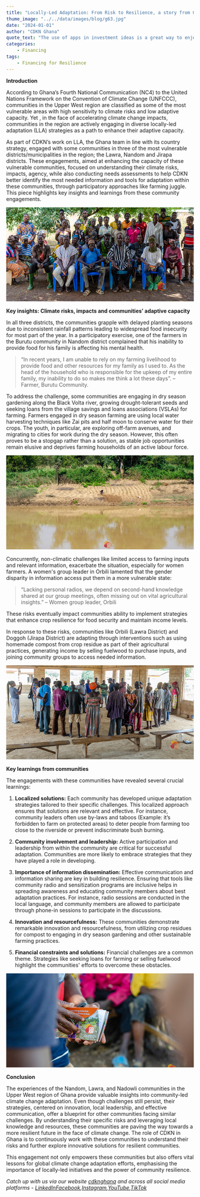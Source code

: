 ```yaml
---
title: "Locally-Led Adaptation: From Risk to Resilience, a story from Ghana's Upper West Region."
thume_image: "../../data/images/blog/g63.jpg"
date: "2024-01-01"
author: "CDKN Ghana"
quote_text: "The use of apps in investment ideas is a great way to enjoy the convenience."
categories:
    - Financing
tags:
    - ⁠⁠Financing for Resilience
---
```


**Introduction**

According to Ghana’s Fourth National Communication (NC4) to the United Nations Framework on the Convention of Climate Change (UNFCCC), communities in the Upper West region are classified as some of the most vulnerable areas with high sensitivity to climate risks and low adaptive capacity. Yet , in the face of accelerating climate change impacts, communities in the region are actively engaging in diverse locally-led adaptation (LLA) strategies as a path to enhance their adaptive capacity.

As part of CDKN’s work on LLA, the Ghana team in line with its country strategy, engaged with some communities in three of the most vulnerable districts/municipalities in the region; the Lawra, Nandom and Jirapa districts. These engagements, aimed at enhancing the capacity of these vulnerable communities, focused on understanding their climate risks, impacts, agency, while also conducting needs assessments to help CDKN better identify the most needed information and tools for adaptation within these communities, through participatory approaches like farming juggle. This piece highlights key insights and learnings from these community engagements.

![Community Image](../../data/images/blog/g66.jpg "A group picture of participants during community engagement")

**Key insights: Climate risks, impacts and communities’ adaptive capacity**

In all three districts, the communities grapple with delayed planting seasons due to inconsistent rainfall patterns leading to widespread food insecurity for most part of the year. In a participatory exercise, one of the farmers in the Burutu community in Nandom district complained that his inability to provide food for his family is affecting his mental health.

> “In recent years, I am unable to rely on my farming livelihood to provide food and other resources for my family as I used to. As the head of the household who is responsible for the upkeep of my entire family, my inability to do so makes me think a lot these days”. – Farmer, Burutu Community.

To address the challenge, some communities are engaging in dry season gardening along the Black Volta river, growing drought-tolerant seeds and seeking loans from the village savings and loans associations (VSLAs) for farming. Farmers engaged in dry season farming are using local water harvesting techniques like Zai pits and half moon to conserve water for their crops. The youth, in particular, are exploring off-farm avenues, and migrating to cities for work during the dry season. However, this often proves to be a stopgap rather than a solution, as stable job opportunities remain elusive and deprives farming households of an active labour force.

![Community Image](../../data/images/blog/g65.jpg "A drone shot of farming activities along the Black Volta")

Concurrently, non-climatic challenges like limited access to farming inputs and relevant information, exacerbate the situation, especially for women farmers. A women's group leader in Orbili lamented that the gender disparity in information access put them in a more vulnerable state:

> “Lacking personal radios, we depend on second-hand knowledge shared at our group meetings, often missing out on vital agricultural insights.” – Women group leader, Orbili

These risks eventually impact communities ability to implement strategies that enhance crop resilience for food security and maintain income levels.

In response to these risks, communities like Orbili (Lawra District) and Doggoh (Jirapa District) are adapting through interventions such as using homemade compost from crop residue as part of their agricultural practices, generating income by selling fuelwood to purchase inputs, and joining community groups to access needed information.

![Community Image](../../data/images/blog/g64.jpg "The CDKN Ghana team engaging with some community members")

**Key learnings from communities**

The engagements with these communities have revealed several crucial learnings:

1. **Localized solutions:** Each community has developed unique adaptation strategies tailored to their specific challenges. This localized approach ensures that solutions are relevant and effective. For instance, community leaders often use by-laws and taboos (Example: it’s forbidden to farm on protected areas) to deter people from farming too close to the riverside or prevent indiscriminate bush burning.

2. **Community involvement and leadership:** Active participation and leadership from within the community are critical for successful adaptation. Communities are more likely to embrace strategies that they have played a role in developing.

3. **Importance of information dissemination:** Effective communication and information sharing are key in building resilience. Ensuring that tools like community radio and sensitization programs are inclusive helps in spreading awareness and educating community members about best adaptation practices. For instance, radio sessions are conducted in the local language, and community members are allowed to participate through phone-in sessions to participate in the discussions.

4. **Innovation and resourcefulness:** These communities demonstrate remarkable innovation and resourcefulness, from utilizing crop residues for compost to engaging in dry season gardening and other sustainable farming practices.

5. **Financial constraints and solutions:** Financial challenges are a common theme. Strategies like seeking loans for farming or selling fuelwood highlight the communities' efforts to overcome these obstacles.

![Community Image](../../data/images/blog/g63.jpg "Caption: CDKN Knowledge materials shared during community engagement")

**Conclusion**

The experiences of the Nandom, Lawra, and Nadowli communities in the Upper West region of Ghana provide valuable insights into community-led climate change adaptation. Even though challenges still persist, their strategies, centered on innovation, local leadership, and effective communication, offer a blueprint for other communities facing similar challenges. By understanding their specific risks and leveraging local knowledge and resources, these communities are paving the way towards a more resilient future in the face of climate change. The role of CDKN in Ghana is to continuously work with these communities to understand their risks and further explore innovative solutions for resilient communities.

This engagement not only empowers these communities but also offers vital lessons for global climate change adaptation efforts, emphasising the importance of locally-led initiatives and the power of community resilience.

_Catch up with us via our website [cdknghana](www.cdknghana.org) and across all social media platforms - [LinkedIn]()[Facebook](),[Instagram](),[YouTube](),[TikTok]()_

<!-- <div class="row mt-5 mb-5">
    <div class="col-sm-4">
        <img class="w-100 mb-xs-30" src="../../data/images/blog/s1.jpg" alt="Image-Givest">
    </div>
    <div class="col-sm-4">
        <img class="w-100 mb-xs-30" src="../../data/images/blog/s2.jpg" alt="Image-Givest">
    </div>
    <div class="col-sm-4">
        <img class="w-100" src="../../data/images/blog/s3.jpg" alt="Image-Givest">
    </div>
</div>

#### Old Education Needs For Change The World.

Contrary to popular belief, Lorem Ipsum is not simply random text. It has roots in a piece of classical literature from 459, making it over 2000 years old. Richard McClintock, a Latin professor at Virginia looked up one of the more obscure Latin words, consectetur, from a Lorem Ipsum passage, and going through the cites of the word in classical literature, discovered the undoubtable source. Lorem Ipsum comes from written in 45 BC. This book is a treatise on the theory.

Contrary to popular belief, Lorem Ipsum is not simply random text. It has roots in a piece of classical literature from 459, making it over 2000 years old. Richard McClintock, a Latin professor at Virginia looked up one of the more obscure Latin words, consectetur, from a Lorem Ipsum passage, and going through the cites of the word in classical literature. -->
